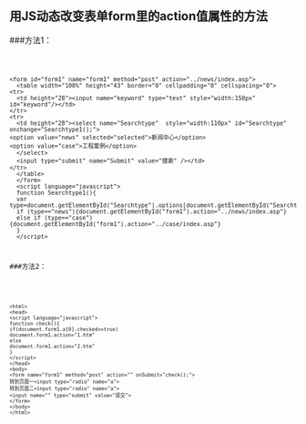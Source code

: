 ## 用JS动态改变表单form里的action值属性的方法

###方法1：

<code>

	<form id="form1" name="form1" method="post" action="../news/index.asp">
	  <table width="100%" height="43" border="0" cellpadding="0" cellspacing="0">
	<tr>
	  <td height="28"><input name="keyword" type="text" style="width:150px" id="keyword"/></td>
	</tr>
	<tr>
	  <td height="28"><select name="Searchtype"  style="width:110px" id="Searchtype" onchange="Searchtype1();">
	<option value="news" selected="selected">新闻中心</option>
	<option value="case">工程案例</option>
	  </select>
	  <input type="submit" name="Submit" value="搜索" /></td>
	</tr>
	  </table>
	  </form>
	  <script language="javascript">
	  function Searchtype1(){
	  var type=document.getElementById("Searchtype").options[document.getElementById("Searchtype").selectedIndex].value;
	  if (type=="news"){document.getElementById("form1").action="../news/index.asp"}
	  else if (type=="case"){document.getElementById("form1").action="../case/index.asp"}
	  }
	  </script>

 

###方法2：

<code>

	<html>
	<head>
	<script language="javascript">
	function check(){
	if(document.form1.a[0].checked==true)
	document.form1.action="1.htm"
	else
	document.form1.action="2.htm"
	}
	</script>
	</head>
	<body>
	<form name="form1" method="post" action="" onSubmit="check();">
	转到页面一<input type="radio" name="a">
	转到页面二<input type="radio" name="a">
	<input name="" type="submit" value="提交">
	</form>
	</body>
	</html>  